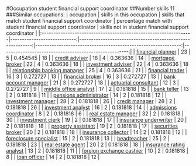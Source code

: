 #Occupation student financial support coordinator
##Number skills 11
###Similar occupations:
| occupation                                                      |   skills in this occupation |   skills that match student financial support coordinator |   percentage match with student financial support coordinator |   skills not in student financial support coordinator |
|:----------------------------------------------------------------|----------------------------:|----------------------------------------------------------:|--------------------------------------------------------------:|------------------------------------------------------:|
| [financial planner](financial_planner.md)                       |                          23 |                                                         5 |                                                      0.454545 |                                                    18 |
| [credit adviser](credit_adviser.md)                             |                          18 |                                                         4 |                                                      0.363636 |                                                    14 |
| [mortgage broker](mortgage_broker.md)                           |                          22 |                                                         4 |                                                      0.363636 |                                                    18 |
| [investment adviser](investment_adviser.md)                     |                          22 |                                                         4 |                                                      0.363636 |                                                    18 |
| [relationship banking manager](relationship_banking_manager.md) |                          25 |                                                         4 |                                                      0.363636 |                                                    21 |
| [financial trader](financial_trader.md)                         |                          16 |                                                         3 |                                                      0.272727 |                                                    13 |
| [financial broker](financial_broker.md)                         |                          16 |                                                         3 |                                                      0.272727 |                                                    13 |
| [bank account manager](bank_account_manager.md)                 |                          21 |                                                         3 |                                                      0.272727 |                                                    18 |
| [actuarial consultant](actuarial_consultant.md)                 |                          12 |                                                         3 |                                                      0.272727 |                                                     9 |
| [middle office analyst](middle_office_analyst.md)               |                          17 |                                                         2 |                                                      0.181818 |                                                    15 |
| [bank teller](bank_teller.md)                                   |                          13 |                                                         2 |                                                      0.181818 |                                                    11 |
| [pensions administrator](pensions_administrator.md)             |                          14 |                                                         2 |                                                      0.181818 |                                                    12 |
| [investment manager](investment_manager.md)                     |                          28 |                                                         2 |                                                      0.181818 |                                                    26 |
| [credit manager](credit_manager.md)                             |                          28 |                                                         2 |                                                      0.181818 |                                                    26 |
| [investment analyst](investment_analyst.md)                     |                          16 |                                                         2 |                                                      0.181818 |                                                    14 |
| [admissions coordinator](admissions_coordinator.md)             |                           8 |                                                         2 |                                                      0.181818 |                                                     6 |
| [real estate manager](real_estate_manager.md)                   |                          32 |                                                         2 |                                                      0.181818 |                                                    30 |
| [investment clerk](investment_clerk.md)                         |                          19 |                                                         2 |                                                      0.181818 |                                                    17 |
| [insurance underwriter](insurance_underwriter.md)               |                          20 |                                                         2 |                                                      0.181818 |                                                    18 |
| [property assistant](property_assistant.md)                     |                          19 |                                                         2 |                                                      0.181818 |                                                    17 |
| [securities broker](securities_broker.md)                       |                          20 |                                                         2 |                                                      0.181818 |                                                    18 |
| [insurance collector](insurance_collector.md)                   |                          14 |                                                         2 |                                                      0.181818 |                                                    12 |
| [foreclosure specialist](foreclosure_specialist.md)             |                          15 |                                                         2 |                                                      0.181818 |                                                    13 |
| [headteacher](headteacher.md)                                   |                          25 |                                                         2 |                                                      0.181818 |                                                    23 |
| [real estate agent](real_estate_agent.md)                       |                          20 |                                                         2 |                                                      0.181818 |                                                    18 |
| [insurance rating analyst](insurance_rating_analyst.md)         |                          13 |                                                         2 |                                                      0.181818 |                                                    11 |
| [foreign exchange cashier](foreign_exchange_cashier.md)         |                          10 |                                                         2 |                                                      0.181818 |                                                     8 |
| [loan officer](loan_officer.md)                                 |                          14 |                                                         2 |                                                      0.181818 |                                                    12 |
